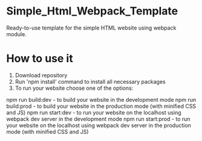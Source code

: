 # Simple_Html_Webpack_Template
Ready-to-use template for the simple HTML website using webpack module. 

# How to use it
1) Download repository
2) Run 'npm install' command to install all necessary packages
3) To run your website choose one of the options:

npm run build:dev - to build your website in the development mode
npm run build:prod - to build your website in the production mode (with minified CSS and JS)
npm run start:dev - to run your website on the localhost using webpack dev server in the development mode
npm run start:prod - to run your website on the localhost using webpack dev server in the production mode (with minified CSS and JS)
